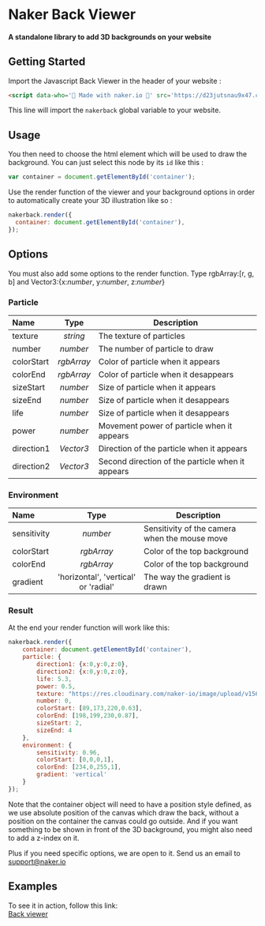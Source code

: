 # Naker Back Viewer
#### A standalone library to add 3D backgrounds on your website

## Getting Started

Import the Javascript Back Viewer in the header of your website :

```html
<script data-who='💎 Made with naker.io 💎' src='https://d23jutsnau9x47.cloudfront.net/back/v1.0.3/viewer.js' ></script>
```

This line will import the `nakerback` global variable to your website.

## Usage

You then need to choose the html element which will be used to draw the background. You can just select this node by its `id` like this :
```javascript
var container = document.getElementById('container');
```

Use the render function of the viewer and your background options in order to automatically create your 3D illustration like so :

```javascript
nakerback.render({
  container: document.getElementById('container'),
});
```

## Options
You must also add some options to the render function.
Type rgbArray:[r, g, b] and Vector3:{x:_number_, y:_number_, z:_number_}

### Particle

| Name           | Type            | Description                                    |
| :------------- | :----------:    | -----------------------------------------------|
| texture        | _string_        | The texture of particles                       |
| number         | _number_        | The number of particle to draw                 |
| colorStart     | _rgbArray_      | Color of particle when it appears              |
| colorEnd       | _rgbArray_      | Color of particle when it desappears           |
| sizeStart      | _number_        | Size of particle when it appears               |
| sizeEnd        | _number_        | Size of particle when it desappears            |
| life           | _number_        | Size of particle when it desappears            |
| power          | _number_        | Movement power of particle when it appears     |
| direction1     | _Vector3_       | Direction of the particle when it appears      |
| direction2     | _Vector3_       | Second direction of the particle when it appears |

### Environment

| Name           | Type            | Description                                    |
| :------------- | :----------:    | -----------------------------------------------|
| sensitivity    | _number_        | Sensitivity of the camera when the mouse move  |
| colorStart     | _rgbArray_      | Color of the top background                    |
| colorEnd       | _rgbArray_      | Color of the top background                    |
| gradient       | 'horizontal', 'vertical' or 'radial' | The way the gradient is drawn   |

### Result
At the end your render function will work like this:
```javascript
nakerback.render({
    container: document.getElementById('container'),
    particle: {
        direction1: {x:0,y:0,z:0},
        direction2: {x:0,y:0,z:0},
        life: 5.3,
        power: 0.5,
        texture: "https://res.cloudinary.com/naker-io/image/upload/v1566560053/circle_02.png",
        number: 0,
        colorStart: [89,173,220,0.63],
        colorEnd: [198,199,230,0.87],
        sizeStart: 2,
        sizeEnd: 4
    },
    environment: {
        sensitivity: 0.96,
        colorStart: [0,0,0,1],
        colorEnd: [234,0,255,1],
        gradient: 'vertical'
    }
});
```

Note that the container object will need to have a position style defined, as we use absolute position of the canvas which draw the back, without a position on the container the canvas could go outside.
And if you want something to be shown in front of the 3D background, you might also need to add a z-index on it.

Plus if you need specific options, we are open to it. Send us an email to support@naker.io

## Examples

To see it in action, follow this link:  
[Back viewer](https://codepen.io/pichou/pen/QegLbG)  
